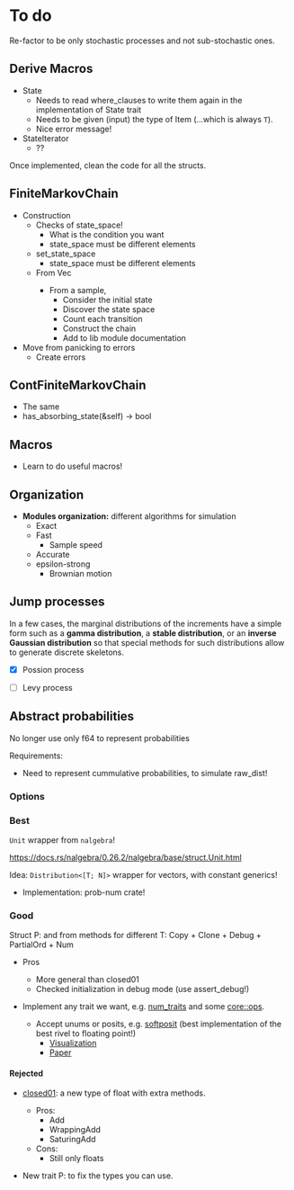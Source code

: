 # To do

Re-factor to be only stochastic processes and not sub-stochastic ones.

## Derive Macros

- State
  - Needs to read where_clauses to write them again in the implementation of State trait
  - Needs to be given (input) the type of Item (...which is always `T`). 
  - Nice error message!
- StateIterator
  - ??

Once implemented, clean the code for all the structs. 

## FiniteMarkovChain

- Construction
  - Checks of state_space!
    - What is the condition you want
    - state_space must be different elements
  - set_state_space
    - state_space must be different elements
  - From Vec<T>
    - From a sample, 
      - Consider the initial state
      - Discover the state space
      - Count each transition
      - Construct the chain 
      - Add to lib module documentation
- Move from panicking to errors
  - Create errors

## ContFiniteMarkovChain

- The same
- has_absorbing_state(&self) -> bool

## Macros

- Learn to do useful macros!

## Organization

- **Modules organization:** different algorithms for simulation
  - Exact
  - Fast
    - Sample speed
  - Accurate
  - epsilon-strong
    - Brownian motion

## Jump processes

In a few cases, the marginal distributions of the increments have a simple form such as a **gamma distribution**, a **stable distribution**, or an **inverse Gaussian distribution** so that special methods for such distributions allow to generate discrete skeletons.  

- [x] Possion process
- [ ] Levy process



## Abstract probabilities

No longer use only f64 to represent probabilities

Requirements:

- Need to represent cummulative probabilities, to simulate raw_dist!

### Options

### Best

`Unit` wrapper from `nalgebra`!

https://docs.rs/nalgebra/0.26.2/nalgebra/base/struct.Unit.html

Idea: `Distribution<[T; N]>` wrapper for vectors, with constant generics!

- Implementation: prob-num crate!

### Good

Struct P<T>: and from methods for different T: Copy + Clone + Debug + PartialOrd + Num

- Pros

  - More general than closed01
  - Checked initialization in debug mode (use assert_debug!)
- Implement any trait we want, e.g. [num_traits](https://docs.rs/num-traits/0.2.12/num_traits/index.html) and some [core::ops](https://doc.rust-lang.org/nightly/core/ops/index.html).
  - Accept unums or posits, e.g. [softposit](https://crates.io/crates/softposit) (best implementation of the best rivel to floating point!)
    - [Visualization](https://cse512-19s.github.io/FP-Well-Rounded/)
    - [Paper](http://www.johngustafson.net/pdfs/BeatingFloatingPoint.pdf)

#### Rejected

- [closed01](https://crates.io/crates/closed01): a new type of float with extra methods. 
  - Pros:
    - Add
    - WrappingAdd
    - SaturingAdd
  - Cons:
    - Still only floats
  
- New trait P: to fix the types you can use.